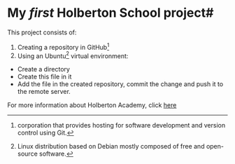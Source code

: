 # My *first* Holberton School project#  
  
This project consists of:  
1. Creating a repository in GitHub[^1]  
2. Using an Ubuntu[^2] virtual environment:  
* Create a directory  
* Create this file in it  
* Add the file in the created repository, commit the change and push it to the remote server.  
  
For more information about Holberton Academy, click [here](https://www.holbertonschool.com/lb "Holberton")  
  
[^1]: corporation that provides hosting for software development and version control using Git.  
[^2]: Linux distribution based on Debian mostly composed of free and open-source software.  

